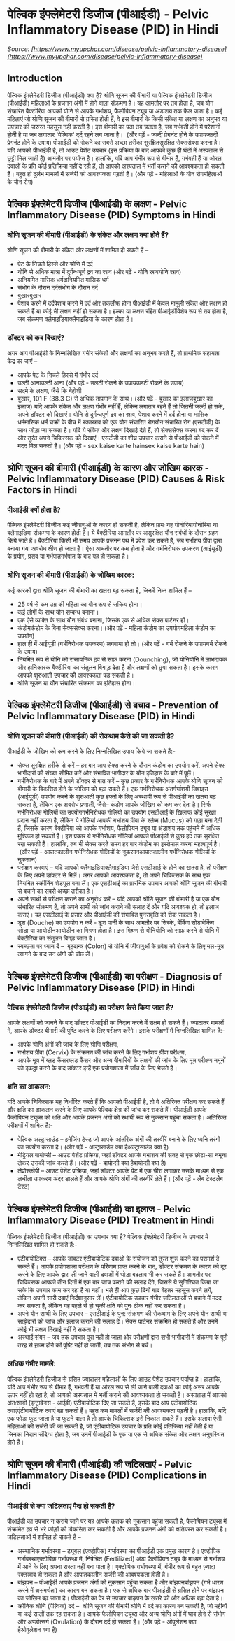 # पेल्विक इंफ्लेमेटरी डिजीज (पीआईडी) - Pelvic Inflammatory Disease (PID) in Hindi
_Source: [https://www.myupchar.com/disease/pelvic-inflammatory-disease](https://www.myupchar.com/disease/pelvic-inflammatory-disease)_

## Introduction
पेल्विक इंफ्लेमेटरी डिजीज (पीआईडी) क्या है?
श्रोणि सूजन की बीमारी या पेल्विक इंफ्लेमेटरी डिजीज (पीआईडी) महिलाओं के प्रजनन अंगों में होने वाला संक्रमण है। यह आमतौर पर तब होता है, जब यौन संचारित बैक्टीरिया आपकी योनि से आपके गर्भाशय, फैलोपियन ट्यूब या अंडाशय तक फैल जाता है।
कई महिलाएं जो श्रोणि सूजन की बीमारी से ग्रसित होती हैं, वे इस बीमारी के किसी संकेत या लक्षण का अनुभव या उपचार की जरुरत महसूस नहीं करती हैं। इस बीमारी का पता तब चलता है, जब गर्भवती होने में परेशानी होती है या जब लगातार 'पेल्विक' दर्द रहने लग जाता है। 
(और पढ़ें - जल्दी प्रेगनंट होने के उपायजल्दी प्रेगनंट होने के उपाय)
पीआईडी को रोकने का सबसे अच्छा तरीका सुरक्षितसुरक्षित सेक्ससेक्स करना है। यदि आपको पीआईडी है, तो आउट पेशेंट उपचार (इस प्रक्रिया के बाद आपको कुछ ही घंटों में अस्पताल से छुट्टी मिल जाती है) आमतौर पर पर्याप्त है। हालांकि, यदि आप गंभीर रूप से बीमार हैं, गर्भवती हैं या ओरल दवाओं के प्रति कोई प्रतिक्रिया नहीं दे रही हैं, तो आपको अस्पताल में भर्ती कराने की आवश्यकता हो सकती है। बहुत ही दुर्लभ मामलों में सर्जरी की आवश्यकता पड़ती है।
(और पढ़ें - महिलाओं के यौन रोगमहिलाओं के यौन रोग)

## पेल्विक इंफ्लेमेटरी डिजीज (पीआईडी) के लक्षण - Pelvic Inflammatory Disease (PID) Symptoms in Hindi
### श्रोणि सूजन की बीमारी (पीआईडी) के संकेत और लक्षण क्या होते हैं?
श्रोणि सूजन की बीमारी के संकेत और लक्षणों में शामिल हो सकते हैं –
- पेट के निचले हिस्से और श्रोणि में दर्द
- योनि से अधिक मात्रा में दुर्गन्धपूर्ण द्रव का स्राव (और पढ़ें - योनि स्रावयोनि स्राव)
- अनियमित मासिक धर्मअनियमित मासिक धर्म
- संभोग के दौरान दर्दसंभोग के दौरान दर्द
- बुखारबुखार
- पेशाब करने में दर्दपेशाब करने में दर्द और तकलीफ होना
पीआईडी में केवल​​ मामूली संकेत और लक्षण हो सकते हैं या कोई भी लक्षण नहीं हो सकता है। हल्का या लक्षण रहित पीआईडी​​ विशेष रूप से तब होता है, जब संक्रमण क्लैमाइडियाक्लैमाइडिया के कारण होता है।
### डॉक्टर को कब दिखाएं?
अगर आप पीआईडी ​​के निम्नलिखित गंभीर संकेतों और लक्षणों का अनुभव करते हैं, तो प्राथमिक सहायता केंद्र पर जाएं –
- आपके पेट के निचले हिस्से में गंभीर दर्द
- उल्टी आनाउल्टी आना (और पढ़ें - उलटी रोकने के उपायउलटी रोकने के उपाय)
- सदमे के लक्षण, जैसे कि बेहोशी
- बुखार, 101 F (38.3 C) से अधिक तापमान के साथ। (और पढ़ें - बुखार का इलाजबुखार का इलाज)
यदि आपके संकेत और लक्षण गंभीर नहीं हैं, लेकिन लगातार रहते हैं तो जितनी जल्दी हो सके, अपने डॉक्टर को दिखाएं। योनि से दुर्गन्धपूर्ण द्रव का स्राव, पेशाब करने में दर्द होना या मासिक धर्ममासिक धर्म चक्रों के बीच में रक्तस्राव को एक यौन संचारित रोगयौन संचारित रोग (एसटीडी) के साथ जोड़ा जा सकता है।
यदि ये संकेत और लक्षण दिखाई देते हैं, तो सेक्ससेक्स करना बंद कर दें और तुरंत अपने चिकित्सक को दिखाएं। एसटीडी का शीघ्र उपचार कराने से पीआईडी ​​को रोकने में मदद मिल सकती है।
(और पढ़ें - sex kaise karte hainsex kaise karte hain)

## श्रोणि सूजन की बीमारी (पीआईडी) के कारण और जोखिम कारक - Pelvic Inflammatory Disease (PID) Causes & Risk Factors in Hindi
### पीआईडी क्यों होता है?
पेल्विक इंफ्लेमेटरी डिजीज कई जीवाणुओं के कारण हो सकती है, लेकिन प्रायः यह गोनोरियागोनोरिया या क्लैमाइडिया संक्रमण के कारण होती है। ये बैक्टीरिया आमतौर पर असुरक्षित यौन संबंधों के दौरान ग्रहण किये जाते हैं।
बैक्टीरिया किसी भी समय आपके प्रजनन पथ में प्रवेश कर सकते हैं, जब गर्भाशय ग्रीवा द्वारा बनाया गया अवरोध क्षीण हो जाता है। ऐसा आमतौर पर कम होता है और गर्भनिरोधक उपकरण (आईयूडी) के प्रयोग, प्रसव या गर्भपातगर्भपात के बाद यह हो सकता है।
### श्रोणि सूजन की बीमारी (पीआईडी) के जोखिम कारक:
कई कारकों द्वारा श्रोणि सूजन की बीमारी का खतरा बढ़ सकता है, जिनमें निम्न शामिल हैं –
- 25 वर्ष से कम उम्र की महिला का यौन रूप से सक्रिय होना।
- कई लोगों के साथ यौन सम्बन्ध बनाना।
- एक ऐसे व्यक्ति के साथ यौन संबंध बनाना, जिसके एक से अधिक सेक्स पार्टनर हों।
- कंडोमकंडोम के बिना सेक्ससेक्स करना। (और पढ़ें - महिला कंडोम का उपयोगमहिला कंडोम का उपयोग)
- हाल ही में आईयूडी (गर्भनिरोधक उपकरण) लगवाया हो तो। (और पढ़ें - गर्भ रोकने के उपायगर्भ रोकने के उपाय)
- नियमित रूप से योनि को रासायनिक द्रव से साफ़ करना (Dounching), जो योनियोनि में लाभदायक और हानिकारक बैक्टीरिया का संतुलन बिगाड़ देता है और लक्षणों को छुपा सकता है। इसके कारण आपको शुरुआती उपचार की आवश्यकता पड़ सकती है।
- श्रोणि सूजन या यौन संचारित संक्रमण का इतिहास होना।

## पेल्विक इंफ्लेमेटरी डिजीज (पीआईडी) से बचाव - Prevention of Pelvic Inflammatory Disease (PID) in Hindi
### श्रोणि सूजन की बीमारी (पीआईडी) की रोकथाम कैसे की जा सकती है?
पीआईडी के जोखिम को कम करने के लिए निम्नलिखित उपाय किये जा सकते हैं:-
- सेक्स सुरक्षित तरीके से करें – हर बार आप सेक्स करने के दौरान कंडोम का उपयोग करें, अपने सेक्स भागीदारों की संख्या सीमित करें और संभावित भागीदार के यौन इतिहास के बारे में पूछें।
- गर्भनिरोधक के बारे में अपने डॉक्टर से बात करें – कुछ प्रकार के गर्भनिरोधक आपके श्रोणि सूजन की बीमारी के विकसित होने के जोखिम को बढ़ा सकते हैं। एक गर्भनिरोधक अंतर्गर्भाशयी डिवाइस (आईयूडी) उपयोग करने के शुरुआती कुछ हफ्तों के लिए अस्थायी रूप से पीआईडी का खतरा बढ़ सकता है, लेकिन एक अवरोध प्रणाली, जैसे– कंडोम आपके जोखिम को कम कर देता है। सिर्फ गर्भनिरोधक गोलियों का उपयोगगर्भनिरोधक गोलियों का उपयोग एसटीआई के खिलाफ कोई सुरक्षा प्रदान नहीं करता है, लेकिन ये गोलियां आपकी गर्भाशय ग्रीवा के श्लेष्म (Mucus) को गाढ़ा बना देती हैं, जिसके कारण बैक्टीरिया को आपके गर्भाशय, फैलोपियन ट्यूब या अंडाशय तक पहुंचने में अधिक मुश्किल हो सकती है। इस प्रकार ये गर्भनिरोधक गोलियां आपको पीआईडी से कुछ हद तक सुरक्षित रख सकती हैं। हालांकि, तब भी सेक्स करते समय हर बार कंडोम का इस्तेमाल करना महत्वपूर्ण है। (और पढ़ें - आपातकालीन गर्भनिरोधक गोलियों के नुकसानआपातकालीन गर्भनिरोधक गोलियों के नुकसान)
- परीक्षण करवाएं – यदि आपको क्लैमाइडियाक्लैमाइडिया जैसे एसटीआई के होने का खतरा है, तो परीक्षण के लिए अपने डॉक्टर से मिलें। अगर आपको आवश्यकता है, तो अपने चिकित्सक के साथ एक नियमित स्क्रीनिंग शेड्यूल बना लें। एक एसटीआई का प्रारंभिक उपचार आपको श्रोणि सूजन की बीमारी से बचाने का सबसे अच्छा तरीका है।
- अपने साथी से परीक्षण कराने का अनुरोध करें – यदि आपको श्रोणि सूजन की बीमारी है या एक यौन संचारित संक्रमण है, तो अपने साथी को जांच कराने की सलाह दें और यदि आवश्यक हो, तो इलाज कराएं। यह एसटीआई के प्रसार और पीआईडी की संभावित पुनरावृत्ति को रोक सकता है।
- डूश (Douche) का उपयोग न करें - डूश पानी के साथ आमतौर पर सिरके, बेकिंग सोडाबेकिंग सोडा या आयोडीनआयोडीन का मिश्रण होता है। इस मिश्रण से योनियोनि को साफ़ करने से योनि में बैक्टीरिया का संतुलन बिगड़ जाता है।
- स्वच्छता पर ध्यान दें –  बृहदान्त्र (Colon) से योनि में जीवाणुओं के प्रवेश को रोकने के लिए मल-मूत्र त्यागने के बाद उन अंगों को पोंछ लें।

## पेल्विक इंफ्लेमेटरी डिजीज (पीआईडी) का परीक्षण - Diagnosis of Pelvic Inflammatory Disease (PID) in Hindi
### पेल्विक इंफ्लेमेटरी डिजीज (पीआईडी) का परीक्षण कैसे किया जाता है?
आपके लक्षणों को जानने के बाद डॉक्टर पीआईडी ​​का निदान करने में सक्षम हो सकते हैं। ज्यादातर मामलों में, आपके डॉक्टर बीमारी की पुष्टि करने के लिए परीक्षण करेंगे। इसके परीक्षणों में निम्नलिखित शामिल हैं:-
- आपके श्रोणि अंगों की जांच के लिए श्रोणि परीक्षण,
- गर्भाशय ग्रीवा (Cervix) के संक्रमण की जांच करने के लिए गर्भाशय ग्रीवा परीक्षण,
- आपके मूत्र में ब्लड कैंसरब्लड कैंसर और अन्य बीमारियों के लक्षणों की जांच के लिए मूत्र परीक्षण
नमूनों को इकट्ठा करने के बाद डॉक्टर इन्हें एक प्रयोगशाला में जाँच के लिए भेजते हैं।
### क्षति का आकलन:
यदि आपके चिकित्सक यह निर्धारित करते हैं कि आपको पीआईडी है, तो वे अतिरिक्त परीक्षण कर सकते हैं और क्षति का आकलन करने के लिए आपके पेल्विक क्षेत्र की जांच कर सकते हैं। पीआईडी ​​आपके फैलोपियन ट्यूब्स को क्षति और आपके प्रजनन अंगों को स्थायी रूप से नुकसान पहुंचा सकता है। अतिरिक्त परीक्षणों में शामिल है:-
- पेल्विक अल्ट्रासाउंड – इमेजिंग टेस्ट जो आपके आंतरिक अंगों की तस्वीरें बनाने के लिए ध्वनि तरंगों का उपयोग करता है। (और पढ़ें - अल्ट्रासाउंड क्या हैअल्ट्रासाउंड क्या है)
- मेट्रियल बायोप्सी – आउट पेशेंट प्रक्रिया, जहां डॉक्टर आपके गर्भाशय की सतह से एक छोटा-सा नमूना लेकर उसकी जांच करते हैं। (और पढ़ें - बायोप्सी क्या हैबायोप्सी क्या है)
- लेप्रोस्कोपी – आउट पेशेंट प्रक्रिया, जहां डॉक्टर आपके पेट में एक चीरा लगाकर उसके माध्यम से एक लचीला उपकरण अंदर डालते हैं और आपके श्रोणि अंगों की तस्वीरें लेते हैं।
(और पढ़ें - लैब टेस्टलैब टेस्ट)

## पेल्विक इंफ्लेमेटरी डिजीज (पीआईडी) का इलाज - Pelvic Inflammatory Disease (PID) Treatment in Hindi
पेल्विक इंफ्लेमेटरी डिजीज (पीआईडी) का उपचार क्या है?
पेल्विक इंफ्लेमेटरी डिजीज के उपचार में निम्नलिखित शामिल हो सकते हैं:-
- एंटीबायोटिक्स – आपके डॉक्टर एंटीबायोटिक दवाओं के संयोजन को तुरंत शुरू करने का परामर्श दे सकते हैं। आपके प्रयोगशाला परीक्षण के परिणाम प्राप्त करने के बाद, डॉक्टर संक्रमण के कारण को दूर करने के लिए आपके द्वारा ली जाने वाली दवाओं में थोड़ा बदलाव भी कर सकते हैं। आमतौर पर चिकित्सक आपको तीन दिनों में एक बार जांच कराने की सलाह देंगे, जिससे ये सुनिश्चित किया जा सके कि उपचार काम कर रहा है या नहीं। भले ही आप कुछ दिनों बाद बेहतर महसूस करने लगें, लेकिन अपनी सारी दवाएं निर्देशानुसार लें। एंटीबायोटिक उपचार गंभीर जटिलताओं से बचाने में मदद कर सकता है, लेकिन यह पहले से हो चुकी क्षति को पुनः ठीक नहीं कर सकता है।
- अपने यौन साथी के लिए उपचार – एसटीआई के पुन: संक्रमण की रोकथाम के लिए अपने यौन साथी या साझेदारों को जांच और इलाज कराने की सलाह दें। सेक्स पार्टनर संक्रमित हो सकते हैं और उनमें कोई भी लक्षण दिखाई नहीं दे सकता है।
- अस्थाई संयम – जब तक उपचार पूरा नहीं हो जाता और परीक्षणों द्वारा सभी भागीदारों में संक्रमण के पूरी तरह से ख़त्म होने की पुष्टि नहीं हो जाती, तब तक संभोग से बचें।
### अधिक गंभीर मामले:
पेल्विक इंफ्लेमेटरी डिजीज से ग्रसित ज्यादातर महिलाओं के लिए आउट पेशेंट उपचार पर्याप्त है। हालांकि, यदि आप गंभीर रूप से बीमार हैं, गर्भवती हैं या ओरल रूप से ली जाने वाली दवाओं का कोई असर आपके ऊपर नहीं हो रहा है, तो आपको अस्पताल में भर्ती कराने की आवश्यकता हो सकती है। अस्पताल में आपको अंतःस्रावी (इन्ट्रावेनस - आईवी) एंटीबायोटिक दिए जा सकते हैं, इसके बाद आप एंटीबायोटिक दवाएंएंटीबायोटिक दवाएं खा सकती हैं।
बहुत कम मामलों में सर्जरी की आवश्यकता पड़ती है। हालांकि, यदि एक फोड़ा फूट जाता है या फूटने वाला है तो आपके चिकित्सक इसे निकाल सकते हैं।
इसके अलावा ऐसी महिलाओं की सर्जरी की जा सकती है, जो एंटीबायोटिक उपचार के प्रति कोई प्रतिक्रिया नहीं देती हैं या जिनका निदान संदिग्ध होता है, जब उनमें पीआईडी ​​के एक या एक से अधिक संकेत और लक्षण अनुपस्थित होते हैं।

## श्रोणि सूजन की बीमारी (पीआईडी) की जटिलताएं - Pelvic Inflammatory Disease (PID) Complications in Hindi
### पीआईडी से क्या जटिलताएं पैदा हो सकती हैं?
पीआईडी का उपचार न कराये जाने पर यह आपके ऊतक को नुकसान पहुंचा सकती है, फैलोपियन ट्यूब्स में संक्रमित द्रव से भरे फोड़ों को विकसित कर सकती है और आपके प्रजनन अंगों को क्षतिग्रस्त कर सकती है। जटिलताओं में शामिल हो सकते हैं –
- अस्थानिक गर्भावस्था – ​​ट्यूबल (एक्टोपिक) गर्भावस्था का पीआईडी एक प्रमुख कारण है। एक्टोपिक गर्भावस्थाएक्टोपिक गर्भावस्था में, निषेचित (Fertilized) अंडा फैलोपियन ट्यूब के माध्यम से गर्भाशय में आने के लिए अपना रास्ता नहीं बना पाता है। एक्टोपिक गर्भावस्था में, गंभीर रूप से बहुत ज़्यादा रक्तस्राव हो सकता है और आपातकालीन सर्जरी की आवश्यकता होती है।
- बांझपन – पीआईडी ​​आपके प्रजनन अंगों को नुकसान पहुंचा सकता है और बांझपनबांझपन (गर्भ धारण करने में असमर्थता) का कारण बन सकता है। एक से अधिक बार पीआईडी ​​से ग्रसित होने पर बांझपन का जोखिम बढ़ जाता है। पीआईडी ​​का देर से उपचार बांझपन के खतरे को और अधिक बढ़ा देता है।
- क्रोनिक श्रोणि (पेल्विक) दर्द –  श्रोणि सूजन की बीमारी श्रोणि में दर्द का कारण बन सकती है, जो महीनों या कई सालों तक रह सकता है। आपके फैलोपियन ट्यूब्स और अन्य श्रोणि अंगों में घाव होने से संभोग और अण्डोत्सर्ग (Ovulation) के दौरान दर्द हो सकता है। (और पढ़ें - ओवुलेशन क्या हैओवुलेशन क्या है)


